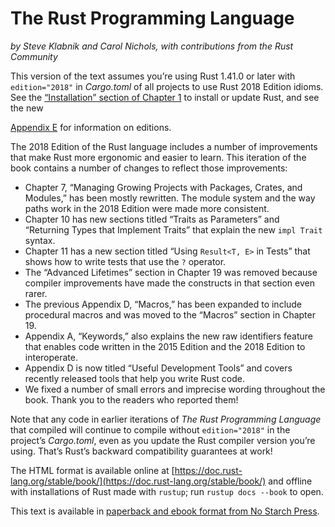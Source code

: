 # The Rust Programming Language

*by Steve Klabnik and Carol Nichols, with contributions from the Rust Community*

This version of the text assumes you’re using Rust 1.41.0 or later with `edition="2018"` in *Cargo.toml* of all projects to use Rust 2018 Edition idioms. See the [“Installation” section of Chapter 1][install]<!-- ignore -->
to install or update Rust, and see the new 

[Appendix E][editions]<!-- ignore
--> for information on editions.

The 2018 Edition of the Rust language includes a number of improvements that make Rust more ergonomic and easier to learn. This iteration of the book contains a number of changes to reflect those improvements:

- Chapter 7, “Managing Growing Projects with Packages, Crates, and Modules,” has been mostly rewritten. The module system and the way paths work in the 2018 Edition were made more consistent.
- Chapter 10 has new sections titled “Traits as Parameters” and “Returning Types that Implement Traits” that explain the new `impl Trait` syntax.
- Chapter 11 has a new section titled “Using `Result<T, E>` in Tests” that shows how to write tests that use the `?` operator.
- The “Advanced Lifetimes” section in Chapter 19 was removed because compiler improvements have made the constructs in that section even rarer.
- The previous Appendix D, “Macros,” has been expanded to include procedural macros and was moved to the “Macros” section in Chapter 19.
- Appendix A, “Keywords,” also explains the new raw identifiers feature that enables code written in the 2015 Edition and the 2018 Edition to interoperate.
- Appendix D is now titled “Useful Development Tools” and covers recently released tools that help you write Rust code.
- We fixed a number of small errors and imprecise wording throughout the book. Thank you to the readers who reported them!

Note that any code in earlier iterations of *The Rust Programming Language* that compiled will continue to compile without `edition="2018"` in the project’s *Cargo.toml*, even as you update the Rust compiler version you’re using. That’s Rust’s backward compatibility guarantees at work!

The HTML format is available online at [https://doc.rust-lang.org/stable/book/](https://doc.rust-lang.org/stable/book/) and offline with installations of Rust made with `rustup`; run `rustup docs
--book` to open.

This text is available in [paperback and ebook format from No Starch Press][nsprust].

[install]: ch01-01-installation.html
[editions]: appendix-05-editions.html
[nsprust]: https://nostarch.com/rust
